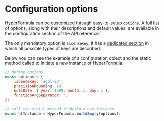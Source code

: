 # Configuration options

HyperFormula can be customized through easy-to-setup `options`. A full list of options, along with their descriptions and default values, are available in the configuration section of the API reference.

The only mandatory option is `licenseKey`. It has a [dedicated section](license-key.md) in which all possible types of keys are described.

Below you can see the example of a configuration object and the static method called to initiate a new instance of HyperFormula.

```javascript
// define options 
const options = {
    licenseKey: 'agpl-v3',
    precisionRounding: 10,
    nullDate: { year: 1900, month: 1, day: 1 },
    functionArgSeparator: '.'
};

// call the static method to build a new instance
const hfInstance = HyperFormula.buildEmpty(options);

```

